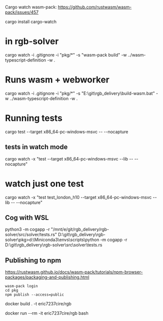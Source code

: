 
Cargo watch wasm-pack:
https://github.com/rustwasm/wasm-pack/issues/457

cargo install cargo-watch
# in rgb-solver
cargo watch -i .gitignore -i "pkg/*" -s "wasm-pack build" -w ../wasm-typescript-definition -w .

# Runs wasm + webworker
cargo watch -i .gitignore -i "pkg/*" -s "E:\git\rgb_delivery\build-wasm.bat" -w ../wasm-typescript-definition -w .

# Running tests
cargo test --target x86_64-pc-windows-msvc  -- --nocapture

## tests in watch mode
cargo watch -x "test --target x86_64-pc-windows-msvc --lib -- --nocapture"

# watch just one test
cargo watch -x "test test_london_h10 --target x86_64-pc-windows-msvc --lib -- --nocapture"


## Cog with WSL
python3 -m cogapp -r "/mnt/e/git/rgb_delivery/rgb-solver/src/solver/tests.rs"
D:\git\rgb_delivery\rgb-solver\pkg>d:\Miniconda3\envs\scripts\python -m cogapp -r D:\git\rgb_delivery\rgb-solver\src\solver\tests.rs


## Publishing to npm 
https://rustwasm.github.io/docs/wasm-pack/tutorials/npm-browser-packages/packaging-and-publishing.html

```
wasm-pack login
cd pkg
npm publish --access=public
```



docker build . -t eric7237cire/rgb

docker run --rm  -it eric7237cire/rgb bash